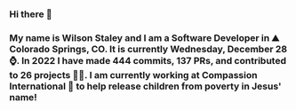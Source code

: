 ### Hi there 👋

### My name is Wilson Staley and I am a Software Developer in ⛰ Colorado Springs, CO.  It is currently Wednesday, December 28 ⌚. In 2022 I have made 444 commits, 137 PRs, and contributed to 26 projects 👨‍💻. I am currently working at Compassion International 🏢 to help release children from poverty in Jesus' name!
